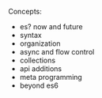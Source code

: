 Concepts:

* es? now and future
* syntax
* organization
* async and flow control
* collections
* api additions
* meta programming
* beyond es6
